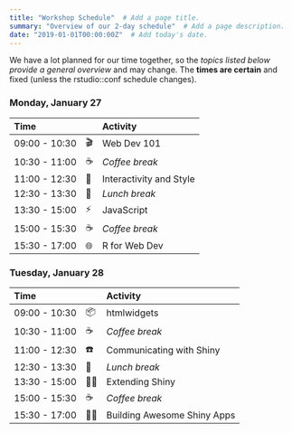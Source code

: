 ```yaml
---
title: "Workshop Schedule"  # Add a page title.
summary: "Overview of our 2-day schedule"  # Add a page description.
date: "2019-01-01T00:00:00Z"  # Add today's date.
---
```


We have a lot planned for our time together,
so the _topics listed below provide a general overview_ and may change.
The **times are certain** and fixed
(unless the rstudio::conf schedule changes).

### Monday, January 27

| Time          |                        | Activity                |
| :------------ | ---------------------- | :---------------------- |
| 09:00 - 10:30 | :clapper:              | Web Dev 101             |
| 10:30 - 11:00 | :coffee:               | *Coffee break*          |
| 11:00 - 12:30 | :nail_care:            | Interactivity and Style |
| 12:30 - 13:30 | :bento:                | *Lunch break*           |
| 13:30 - 15:00 | :zap:                  | JavaScript              |
| 15:00 - 15:30 | :coffee:               | *Coffee break*          |
| 15:30 - 17:00 | :globe_with_meridians: | R for Web Dev           |

### Tuesday, January 28

| Time          |                  | Activity                    |
| :------------ | ---------------- | :-------------------------- |
| 09:00 - 10:30 | :package:        | htmlwidgets                 |
| 10:30 - 11:00 | :coffee:         | *Coffee break*              |
| 11:00 - 12:30 | :phone:          | Communicating with Shiny    |
| 12:30 - 13:30 | :bento:          | *Lunch break*               |
| 13:30 - 15:00 | :dancing_women:  | Extending Shiny             |
| 15:00 - 15:30 | :coffee:         | *Coffee break*              |
| 15:30 - 17:00 | :woman_juggling: | Building Awesome Shiny Apps |
